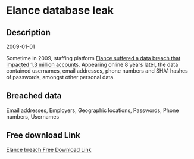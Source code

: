 # Elance database leak

## Description

2009-01-01

Sometime in 2009, staffing platform <a href="http://www.ibtimes.co.uk/elance-data-breach-hacker-leaks-1-3-million-accounts-staffing-platform-1605368" target="_blank" rel="noopener">Elance suffered a data breach that impacted 1.3 million accounts</a>. Appearing online 8 years later, the data contained usernames, email addresses, phone numbers and SHA1 hashes of passwords, amongst other personal data.

## Breached data

Email addresses, Employers, Geographic locations, Passwords, Phone numbers, Usernames

## Free download Link

[Elance breach Free Download Link](https://tinyurl.com/2b2k277t)